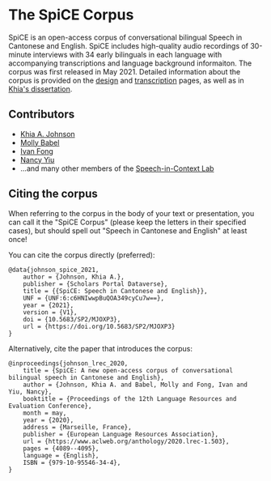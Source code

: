 # The SpiCE Corpus

SpiCE is an open-access corpus of conversational bilingual Speech in Cantonese and English. SpiCE includes high-quality audio recordings of 30-minute interviews with 34 early bilinguals in each language with accompanying transcriptions and language background informaiton. The corpus was first released in May 2021. Detailed information about the corpus is provided on the [design](design.md) and [transcription](transcription.md) pages, as well as in [Khia's dissertation](https://doi.org/10.14288/1.0406138).

## Contributors

- [Khia A. Johnson](https://www.khiajohnson.com)
- [Molly Babel](https://linguistics.ubc.ca/profile/molly-babel/)
- [Ivan Fong](https://speechincontext.arts.ubc.ca/people/fong.ivan.html)
- [Nancy Yiu](https://speechincontext.arts.ubc.ca/people/yiu.nancy.html)
- ...and many other members of the [Speech-in-Context Lab](https://speechincontext.arts.ubc.ca/)

## Citing the corpus

When referring to the corpus in the body of your text or presentation, you can call it the "SpiCE Corpus" (please keep the letters in their specified cases), but should spell out "Speech in Cantonese and English" at least once! 

You can cite the corpus directly (preferred):

```text
@data{johnson_spice_2021,
    author = {Johnson, Khia A.},
    publisher = {Scholars Portal Dataverse},
    title = {{SpiCE: Speech in Cantonese and English}},
    UNF = {UNF:6:c6HNIwwpBuQOA349cyCu7w==},
    year = {2021},
    version = {V1},
    doi = {10.5683/SP2/MJOXP3},
    url = {https://doi.org/10.5683/SP2/MJOXP3}
}
```

Alternatively, cite the paper that introduces the corpus:

```text
@inproceedings{johnson_lrec_2020,
    title = {SpiCE: A new open-access corpus of conversational bilingual speech in Cantonese and English},
    author = {Johnson, Khia A. and Babel, Molly and Fong, Ivan and Yiu, Nancy},
    booktitle = {Proceedings of the 12th Language Resources and Evaluation Conference},
    month = may,
    year = {2020},
    address = {Marseille, France},
    publisher = {European Language Resources Association},
    url = {https://www.aclweb.org/anthology/2020.lrec-1.503},
    pages = {4089--4095},
    language = {English},
    ISBN = {979-10-95546-34-4},
}
```